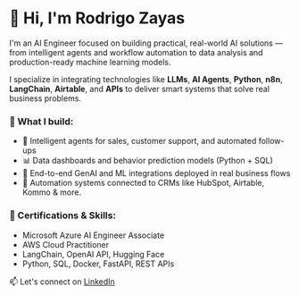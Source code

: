 # 👋 Hi, I'm Rodrigo Zayas

I'm an AI Engineer focused on building practical, real-world AI solutions — from intelligent agents and workflow automation to data analysis and production-ready machine learning models.

I specialize in integrating technologies like **LLMs**, **AI Agents**, **Python**, **n8n**, **LangChain**, **Airtable**, and **APIs** to deliver smart systems that solve real business problems.

### 💼 What I build:
- 🤖 Intelligent agents for sales, customer support, and automated follow-ups
- 📊 Data dashboards and behavior prediction models (Python + SQL)
- 🧠 End-to-end GenAI and ML integrations deployed in real business flows
- 🔗 Automation systems connected to CRMs like HubSpot, Airtable, Kommo & more.

### 🚀 Certifications & Skills:
- Microsoft Azure AI Engineer Associate 
- AWS Cloud Practitioner 
- LangChain, OpenAI API, Hugging Face
- Python, SQL, Docker, FastAPI, REST APIs
 
📫 Let's connect on [LinkedIn](https://www.linkedin.com/in/rodrigo-zayas-03a0a9299/)

